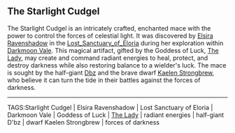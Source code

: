 ## The Starlight Cudgel

The Starlight Cudgel is an intricately crafted, enchanted mace with the power to control the forces of celestial light. It was discovered by [Elsira Ravenshadow](../People/Elsira_Ravenshadow.md) in the [Lost_Sanctuary_of_Eloria](../Places/Lost_Sanctuary_of_Eloria.md) during her exploration within [Darkmoon Vale](../Places/Darkmoon_Vale.md). This magical artifact, gifted by the Goddess of Luck, [The Lady](../Gods/The%20Lady.md), may create and command radiant energies to heal, protect, and destroy darkness while also restoring balance to a wielder's luck. The mace is sought by the half-giant [Dbz](../People/Dbz.md) and the brave dwarf [Kaelen Strongbrew](../People/Kaelen_Strongbrew.md), who believe it can turn the tide in their battles against the forces of darkness.


---

TAGS:Starlight Cudgel | Elsira Ravenshadow | Lost Sanctuary of Eloria | Darkmoon Vale | Goddess of Luck | [The Lady](../Gods/The%20Lady.md) | radiant energies | half-giant D'bz | dwarf Kaelen Strongbrew | forces of darkness
